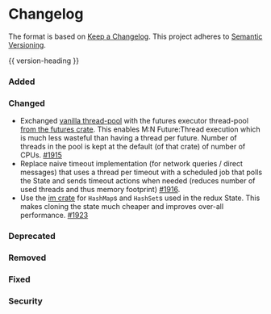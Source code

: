 # Changelog
The format is based on [Keep a Changelog](https://keepachangelog.com/en/1.0.0/).
This project adheres to [Semantic Versioning](https://semver.org/spec/v2.0.0.html).

{{ version-heading }}

### Added

### Changed

- Exchanged [vanilla thread-pool](https://docs.rs/threadpool/1.7.1/threadpool/) with the futures executor thread-pool [from the futures crate](https://docs.rs/futures/0.3.1/futures/executor/index.html). This enables M:N Future:Thread execution which is much less wasteful than having a thread per future. Number of threads in the pool is kept at the default (of that crate) of number of CPUs. [#1915](https://github.com/holochain/holochain-rust/pull/1915) 
- Replace naive timeout implementation (for network queries / direct messages) that uses a thread per timeout with a scheduled job that polls the State and sends timeout actions when needed (reduces number of used threads and thus memory footprint) [#1916](https://github.com/holochain/holochain-rust/pull/1916).
- Use the [im crate](https://docs.rs/im/14.0.0/im/) for `HashMap`s and `HashSet`s used in the redux State. This makes cloning the state much cheaper and improves over-all performance. [#1923](https://github.com/holochain/holochain-rust/pull/1923)

### Deprecated

### Removed

### Fixed

### Security

